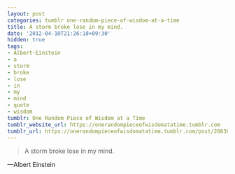 ```yaml
---
layout: post
categories: tumblr one-random-piece-of-wisdom-at-a-time
title: A storm broke lose in my mind.
date: '2012-04-10T21:26:18+09:30'
hidden: true
tags:
- Albert-Einstein
- a
- storm
- broke
- lose
- in
- my
- mind
- quote
- wisdom
tumblr: One Random Piece of Wisdom at a Time
tumblr_website_url: https://onerandompieceofwisdomatatime.tumblr.com
tumblr_url: https://onerandompieceofwisdomatatime.tumblr.com/post/20838069853/a-storm-broke-lose-in-my-mind
---
```

> A storm broke lose in my mind.

—Albert Einstein
